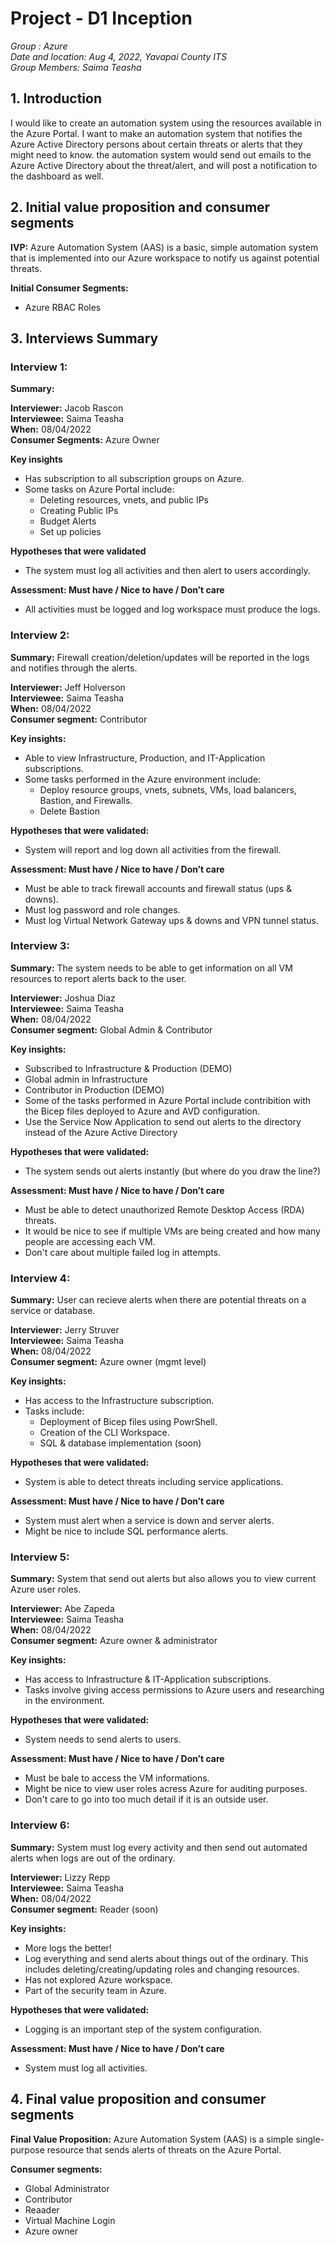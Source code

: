 # Project - D1 Inception

_Group : Azure\
Date and location: Aug 4, 2022, Yavapai County ITS\
Group Members: Saima Teasha_

## 1. Introduction

I would like to create an automation system using the resources available in the Azure Portal. I want to make an automation system that notifies the Azure Active Directory persons about certain threats or alerts that they might need to know. the automation system would send out emails to the Azure Active Directory about the threat/alert, and will post a notification to the dashboard as well.

## 2. Initial value proposition and consumer segments

**IVP:** Azure Automation System (AAS) is a basic, simple automation system that is implemented into our Azure workspace to notify us against potential threats. 

**Initial Consumer Segments:**

- Azure RBAC Roles

## 3. Interviews Summary

### Interview 1:

**Summary:** 

**Interviewer:** Jacob Rascon\
**Interviewee:** Saima Teasha\
**When:** 08/04/2022 \
**Consumer Segments:** Azure Owner

**Key insights**
  - Has subscription to all subscription groups on Azure.
  - Some tasks on Azure Portal include:
    - Deleting resources, vnets, and public IPs
    - Creating Public IPs
    - Budget Alerts 
    - Set up policies

 **Hypotheses that were validated**
  - The system must log all activities and then alert to users accordingly. 

 **Assessment: Must have / Nice to have / Don’t care**
  - All activities must be logged and log workspace must produce the logs. 

### Interview 2:

**Summary:** Firewall creation/deletion/updates will be reported in the logs and notifies through the alerts.

**Interviewer:** Jeff Holverson\
**Interviewee:** Saima Teasha\
**When:**  08/04/2022\
**Consumer segment:** Contributor

**Key insights:**
  - Able to view Infrastructure, Production, and IT-Application subscriptions.
  - Some tasks performed in the Azure environment include: 
    - Deploy resource groups, vnets, subnets, VMs, load balancers, Bastion, and Firewalls.
    - Delete Bastion

**Hypotheses that were validated:**
  - System will report and log down all activities from the firewall.

**Assessment: Must have / Nice to have / Don’t care**
  - Must be able to track firewall accounts and firewall status (ups & downs). 
  - Must log password and role changes.
  - Must log Virtual Network Gateway ups & downs and VPN tunnel status.

### Interview 3:

**Summary:** The system needs to be able to get information on all VM resources to report alerts back to the user. 

**Interviewer:** Joshua Diaz\
**Interviewee:** Saima Teasha\
**When:**  08/04/2022\
**Consumer segment:** Global Admin & Contributor

**Key insights:**
  - Subscribed to Infrastructure & Production (DEMO)
  - Global admin in Infrastructure
  - Contributor in Production (DEMO)
  - Some of the tasks performed in Azure Portal include contribition with the Bicep files deployed to Azure and AVD configuration.
  - Use the Service Now Application to send out alerts to the directory instead of the Azure Active Directory

**Hypotheses that were validated:**
  - The system sends out alerts instantly (but where do you draw the line?)

**Assessment: Must have / Nice to have / Don’t care**
  - Must be able to detect unauthorized Remote Desktop Access (RDA) threats. 
  - It would be nice to see if multiple VMs are being created and how many people are accessing each VM.
  - Don't care about multiple failed log in attempts.

### Interview 4: 
**Summary:** User can recieve alerts when there are potential threats on a service or database. 

**Interviewer:** Jerry Struver\
**Interviewee:** Saima Teasha\
**When:**  08/04/2022\
**Consumer segment:** Azure owner (mgmt level)

**Key insights:**
  - Has access to the Infrastructure subscription.
  - Tasks include:
    - Deployment of Bicep files using PowrShell.
    - Creation of the CLI Workspace.
    - SQL & database implementation (soon)

**Hypotheses that were validated:**
  - System is able to detect threats including service applications. 

**Assessment: Must have / Nice to have / Don’t care**
  - System must alert when a service is down and server alerts.
  - Might be nice to include SQL performance alerts.

### Interview 5: 
**Summary:** System that send out alerts but also allows you to view current Azure user roles. 

**Interviewer:** Abe Zapeda\
**Interviewee:** Saima Teasha\
**When:**  08/04/2022\
**Consumer segment:** Azure owner & administrator

**Key insights:**
  - Has access to Infrastructure & IT-Application subscriptions.
  - Tasks involve giving access permissions to Azure users and researching in the environment.

**Hypotheses that were validated:**
  - System needs to send alerts to users.

**Assessment: Must have / Nice to have / Don’t care**
  - Must be bale to access the VM informations. 
  - Might be nice to view user roles acress Azure for auditing purposes.
  - Don't care to go into too much detail if it is an outside user.

### Interview 6: 
**Summary:** System must log every activity and then send out automated alerts when logs are out of the ordinary. 

**Interviewer:** Lizzy Repp\
**Interviewee:** Saima Teasha\
**When:**  08/04/2022\
**Consumer segment:** Reader (soon)

**Key insights:**
  - More logs the better!
  - Log everything and send alerts about things out of the ordinary. This includes deleting/creating/updating roles and changing resources.
  - Has not explored Azure workspace. 
  - Part of the security team in Azure.

**Hypotheses that were validated:**
  - Logging is an important step of the system configuration.

**Assessment: Must have / Nice to have / Don’t care**
  - System must log all activities.
 
## 4. Final value proposition and consumer segments

**Final Value Proposition:**
Azure Automation System (AAS) is a simple single-purpose resource that sends alerts of threats on the Azure Portal. 

**Consumer segments:**
- Global Administrator
- Contributor
- Reaader
- Virtual Machine Login
- Azure owner
